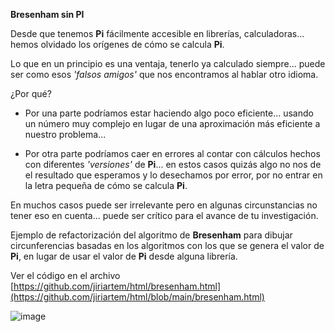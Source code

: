 **Bresenham sin PI**

Desde que tenemos **Pi** fácilmente accesible en librerías, calculadoras... hemos olvidado los orígenes de cómo se calcula **Pi**.

 Lo que en un principio es una ventaja, tenerlo ya calculado siempre... puede ser como esos *'falsos amigos'* que nos encontramos al hablar otro idioma.
 
 ¿Por qué?
 
  - Por una parte podríamos estar haciendo algo poco eficiente... usando un número muy complejo en lugar de una aproximación más eficiente a nuestro problema...
    
  - Por otra parte podríamos caer en errores al contar con cálculos hechos con diferentes *'versiones'* de **Pi**... en estos casos quizás algo no nos de el resultado que esperamos y lo desechamos por error, por no entrar en la letra pequeña de cómo se calcula **Pi**.
  
   En muchos casos puede ser irrelevante pero en algunas circunstancias no tener eso en cuenta... puede ser crítico para el avance de tu investigación.

  

Ejemplo de refactorización del algoritmo de **Bresenham** para dibujar circunferencias basadas en los algoritmos con los que se genera el valor de **Pi**, en lugar de usar el valor de **Pi** desde alguna librería.

Ver el código en el archivo [https://github.com/jiriartem/html/bresenham.html](https://github.com/jiriartem/html/blob/main/bresenham.html)

![image](https://github.com/jiriartem/html/assets/77533807/f63cdd46-38c9-42bd-a151-c76640d955b5)
